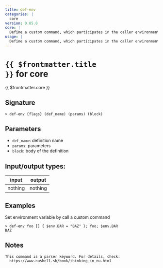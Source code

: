 ```yaml
---
title: def-env
categories: |
  core
version: 0.85.0
core: |
  Define a custom command, which participates in the caller environment.
usage: |
  Define a custom command, which participates in the caller environment.
---
```

<!-- This file is automatically generated. Please edit the command in https://github.com/nushell/nushell instead. -->

# <code>{{ $frontmatter.title }}</code> for core

<div class='command-title'>{{ $frontmatter.core }}</div>

## Signature

```> def-env {flags} (def_name) (params) (block)```

## Parameters

 -  `def_name`: definition name
 -  `params`: parameters
 -  `block`: body of the definition


## Input/output types:

| input   | output  |
| ------- | ------- |
| nothing | nothing |

## Examples

Set environment variable by call a custom command
```nu
> def-env foo [] { $env.BAR = "BAZ" }; foo; $env.BAR
BAZ
```

## Notes
```text
This command is a parser keyword. For details, check:
  https://www.nushell.sh/book/thinking_in_nu.html

```